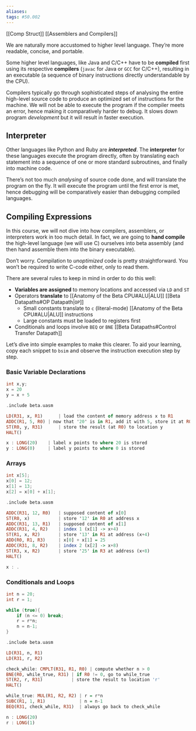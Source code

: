 ```yaml
---
aliases:
tags: #50.002
---
```

[[Comp Struct]]
[[Assemblers and Compilers]]

We are naturally more accustomed to higher level language. They’re more readable, concise, and portable.

Some higher level languages, like Java and C/C++ have to be **compiled** first using its respective **compilers** (`javac` for Java or `GCC` for C/C++), resulting in an executable (a sequence of binary instructions directly understandable by the CPU).

Compilers typically go through sophisticated steps of analysing the entire high-level source code to produce an optimized set of instructions for the machine. We will not be able to execute the program if the compiler meets an error, hence making it comparatively harder to debug. It slows down program _development_ but it will result in faster execution.

## Interpreter

Other languages like Python and Ruby are **_interpreted_**. The **interpreter** for these languages execute the program directly, often by translating each statement into a sequence of one or more standard subroutines, and finally into machine code.

There’s not too much _analysing_ of source code done, and will translate the program on the fly. It will execute the program until the first error is met, hence debugging will be comparatively easier than debugging compiled languages.

## Compiling Expressions
In this course, we will not dive into how compilers, assemblers, or interpreters work in too much detail. In fact, we are going to **hand compile** the high-level language (we will use C) ourselves into beta assembly (and then hand assemble them into the binary executable).

Don’t worry. Compilation to _unoptimized_ code is pretty straightforward. You won’t be required to write C-code either, only to read them.

There are several rules to keep in mind in order to do this well:
-  **Variables are assigned** to memory locations and accessed via `LD` and `ST`
-   Operators **translate** to [[Anatomy of the Beta CPU#ALU|ALU]]  [[Beta Datapaths#OP Datapath|`OP`]]
    -   Small constants translate to `c` (literal-mode) [[Anatomy of the Beta CPU#ALU|ALU]] instructions
    -   Large constants must be loaded to registers first
-   Conditionals and loops involve `BEQ` or `BNE` [[Beta Datapaths#Control Transfer Datapath]]

Let’s dive into simple examples to make this clearer.
To aid your learning, copy each snippet to `bsim` and observe the instruction execution step by step.

### Basic Variable Declarations
```C
int x,y;
x = 20
y = x + 5
```
```haskell
.include beta.uasm

LD(R31, x, R1)		| load the content of memory address x to R1
ADDC(R1, 5, R0)	| now that '20' is in R1, add it with 5, store it at R0
ST(R0, y, R31) 		| store the result (at R0) to location y
HALT()

x : LONG(20)	| label x points to where 20 is stored
y : LONG(0)		| label y points to where 0 is stored
```

### Arrays
```c
int x[5];
x[0] = 12; 
x[1] = 13;
x[2] = x[0] + x[1];
```
```haskell
.include beta.uasm

ADDC(R31, 12, R0)	| supposed content of x[0]
ST(R0, x)			| store '12' in R0 at address x
ADDC(R31, 13, R1)	| supposed content of x[1]
ADDC(R31, 4, R2) 	| index 1 (x[1] -> x+4)
ST(R1, x, R2)    	| store '13' in R1 at address (x+4)
ADD(R0, R1, R3) 	| x[0] + x[1] = 25
ADDC(R31, 8, R2) 	| index 2 (x[2] -> x+8)
ST(R3, x, R2) 		| store '25' in R3 at address (x+8)
HALT()

x : .
```
### Conditionals and Loops
```c
int n = 20;
int r = 1;

while (true){
	if (n <= 0) break;
	r = r*n;
	n = n-1;
}
```
```haskell
.include beta.uasm

LD(R31, n, R1)
LD(R31, r, R2) 

check_while: CMPLT(R31, R1, R0)	| compute whether n > 0
BNE(R0, while_true, R31) | if R0 != 0, go to while_true
ST(R2, r, R31)			 | store the result to location 'r'
HALT()

while_true: MUL(R1, R2, R2) | r = r*n
SUBC(R1, 1, R1) 			| n = n-1
BEQ(R31, check_while, R31) 	| always go back to check_while

n : LONG(20)
r : LONG(1)
```
